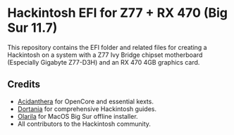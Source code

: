 # Hackintosh EFI for Z77 + RX 470 (Big Sur 11.7)
This repository contains the EFI folder and related files for creating a Hackintosh on a system with a Z77 Ivy Bridge chipset motherboard (Especially Gigabyte Z77-D3H) and an RX 470 4GB graphics card.

## Credits

- [Acidanthera](https://github.com/acidanthera) for OpenCore and essential kexts.
- [Dortania](https://dortania.github.io/) for comprehensive Hackintosh guides.
- [Olarila](https://www.olarila.com/) for MacOS Big Sur offline installer.
- All contributors to the Hackintosh community.
